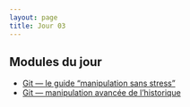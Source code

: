 ```yaml
---
layout: page
title: Jour 03
---
```


## Modules du jour
- [Git — le guide “manipulation sans stress”](../modules/003_git-manipulation.md)
- [Git — manipulation avancée de l’historique](../modules/003_git-historique-avance.md)
